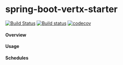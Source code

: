 spring-boot-vertx-starter
===========================================
[![Build Status](https://travis-ci.org/iheng-scau/spring-boot-starter-vertx.svg?branch=master)](https://travis-ci.org/iheng-scau/spring-boot-starter-vertx)
[![Build status](https://ci.appveyor.com/api/projects/status/hf6xdmd1wow893r8/branch/master?svg=true)](https://ci.appveyor.com/project/iheng-scau/spring-boot-starter-vertx/branch/master)
[![codecov](https://codecov.io/gh/iheng-scau/spring-boot-vertx-starter/branch/master/graph/badge.svg)](https://codecov.io/gh/iheng-scau/spring-boot-vertx-starter)

#### Overview 

#### Usage

#### Schedules